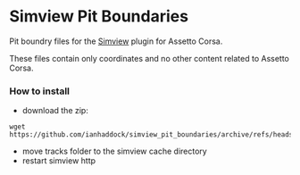 # Simview Pit Boundaries
Pit boundry files for the [Simview][1] plugin for Assetto Corsa.

These files contain only coordinates and no other content related to Assetto Corsa.

### How to install

* download the zip: 
```
wget https://github.com/ianhaddock/simview_pit_boundaries/archive/refs/heads/main.zip 
```
* move tracks folder to the simview cache directory
* restart simview http

[1]:https://www.racedepartment.com/downloads/simview.35249/

